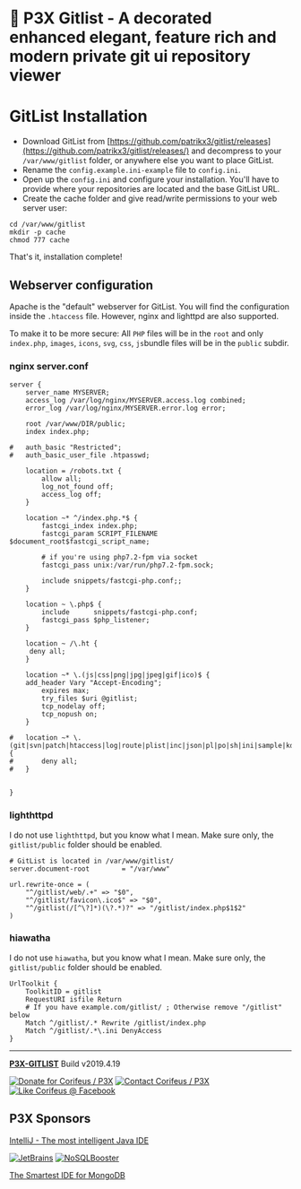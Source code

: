 [//]: #@corifeus-header

# 🤖 P3X Gitlist - A decorated enhanced elegant, feature rich and modern private git ui repository viewer

                        
[//]: #@corifeus-header:end
# GitList Installation
* Download GitList from [https://github.com/patrikx3/gitlist/releases](https://github.com/patrikx3/gitlist/releases/) and decompress to your `/var/www/gitlist` folder, or anywhere else you want to place GitList.
* Rename the `config.example.ini-example` file to `config.ini`.
* Open up the `config.ini` and configure your installation. You'll have to provide where your repositories are located and the base GitList URL.
* Create the cache folder and give read/write permissions to your web server user:

```
cd /var/www/gitlist
mkdir -p cache
chmod 777 cache
```

That's it, installation complete!

## Webserver configuration

Apache is the "default" webserver for GitList. You will find the configuration inside the `.htaccess` file. However, nginx and lighttpd are also supported.

To make it to be more secure:
All `PHP` files will be in the `root` and only `index.php`, `images`, `icons`, `svg`, `css`, `js`bundle files will be in the `public` subdir.

### nginx server.conf

```
server {
    server_name MYSERVER;
    access_log /var/log/nginx/MYSERVER.access.log combined;
    error_log /var/log/nginx/MYSERVER.error.log error;

    root /var/www/DIR/public;
    index index.php;

#   auth_basic "Restricted";
#   auth_basic_user_file .htpasswd;

    location = /robots.txt {
        allow all;
        log_not_found off;
        access_log off;
    }

    location ~* ^/index.php.*$ {
        fastcgi_index index.php;
        fastcgi_param SCRIPT_FILENAME $document_root$fastcgi_script_name;

        # if you're using php7.2-fpm via socket
        fastcgi_pass unix:/var/run/php7.2-fpm.sock;

        include snippets/fastcgi-php.conf;;
    }

    location ~ \.php$ {
    	include      snippets/fastcgi-php.conf;
    	fastcgi_pass $php_listener;
    }
    
    location ~ /\.ht {
     deny all;
    }	

    location ~* \.(js|css|png|jpg|jpeg|gif|ico)$ {
    add_header Vary "Accept-Encoding";
        expires max;
        try_files $uri @gitlist;
        tcp_nodelay off;
        tcp_nopush on;
    }

#   location ~* \.(git|svn|patch|htaccess|log|route|plist|inc|json|pl|po|sh|ini|sample|kdev4)$ {
#       deny all;
#   }

 
}
```



### lighthttpd

I do not use `lighthttpd`, but you know what I mean. Make sure only, the `gitlist/public` folder should be enabled.

```
# GitList is located in /var/www/gitlist/
server.document-root        = "/var/www"

url.rewrite-once = (
    "^/gitlist/web/.+" => "$0",
    "^/gitlist/favicon\.ico$" => "$0",
    "^/gitlist(/[^\?]*)(\?.*)?" => "/gitlist/index.php$1$2"
)
```

### hiawatha

I do not use `hiawatha`, but you know what I mean. Make sure only, the `gitlist/public` folder should be enabled.


```
UrlToolkit {
    ToolkitID = gitlist
    RequestURI isfile Return
    # If you have example.com/gitlist/ ; Otherwise remove "/gitlist" below
    Match ^/gitlist/.* Rewrite /gitlist/index.php
    Match ^/gitlist/.*\.ini DenyAccess
}
```

[//]: #@corifeus-footer

---

[**P3X-GITLIST**](https://pages.corifeus.com/gitlist) Build v2019.4.19 

[![Donate for Corifeus / P3X](https://img.shields.io/badge/Donate-Corifeus-003087.svg)](https://www.paypal.com/cgi-bin/webscr?cmd=_s-xclick&hosted_button_id=QZVM4V6HVZJW6)  [![Contact Corifeus / P3X](https://img.shields.io/badge/Contact-P3X-ff9900.svg)](https://www.patrikx3.com/en/front/contact) [![Like Corifeus @ Facebook](https://img.shields.io/badge/LIKE-Corifeus-3b5998.svg)](https://www.facebook.com/corifeus.software) 


## P3X Sponsors

[IntelliJ - The most intelligent Java IDE](https://www.jetbrains.com/?from=patrikx3)
  
[![JetBrains](https://cdn.corifeus.com/assets/svg/jetbrains-logo.svg)](https://www.jetbrains.com/?from=patrikx3) [![NoSQLBooster](https://cdn.corifeus.com/assets/png/nosqlbooster-70x70.png)](https://www.nosqlbooster.com/)

[The Smartest IDE for MongoDB](https://www.nosqlbooster.com)
  
  
 

[//]: #@corifeus-footer:end